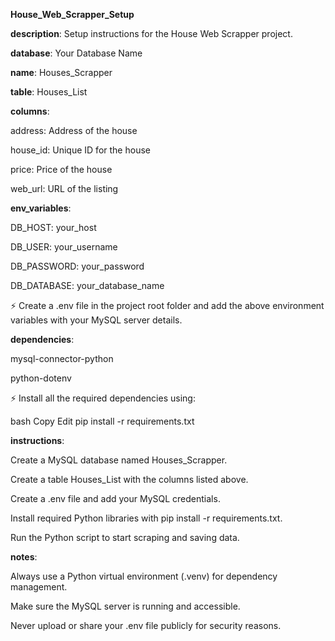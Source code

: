 **House_Web_Scrapper_Setup**

**description**: Setup instructions for the House Web Scrapper project.

**database**: Your Database Name

**name**: Houses_Scrapper

**table**: Houses_List

**columns**:

address: Address of the house

house_id: Unique ID for the house

price: Price of the house

web_url: URL of the listing

**env_variables**:

DB_HOST: your_host

DB_USER: your_username

DB_PASSWORD: your_password

DB_DATABASE: your_database_name

⚡ Create a .env file in the project root folder and add the above environment variables with your MySQL server details.

**dependencies**:

mysql-connector-python

python-dotenv

⚡ Install all the required dependencies using:

bash
Copy
Edit
pip install -r requirements.txt

**instructions**:

Create a MySQL database named Houses_Scrapper.

Create a table Houses_List with the columns listed above.

Create a .env file and add your MySQL credentials.

Install required Python libraries with pip install -r requirements.txt.

Run the Python script to start scraping and saving data.

**notes**:

Always use a Python virtual environment (.venv) for dependency management.

Make sure the MySQL server is running and accessible.

Never upload or share your .env file publicly for security reasons.

